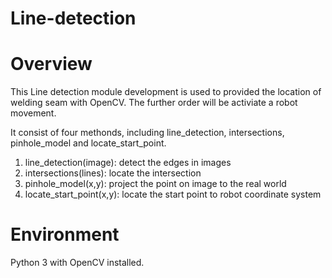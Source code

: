 # Line-detection
# Overview
This Line detection module development is used to provided the location of welding seam with OpenCV. The further order will be activiate a robot movement.

It consist of four methonds, including line_detection, intersections, pinhole_model and locate_start_point. 
1. line_detection(image): detect the edges in images 
2. intersections(lines): locate the intersection
3. pinhole_model(x,y): project the point on image to the real world
4. locate_start_point(x,y): locate the start point to robot coordinate system

# Environment
Python 3 with OpenCV installed.
